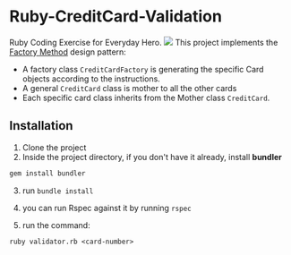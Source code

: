 # Ruby-CreditCard-Validation
Ruby Coding Exercise for Everyday Hero.
![](http://www.endurancesportswire.com/wp-content/uploads/2015/04/Logodouble.jpg)
This project implements the [Factory Method](https://en.wikipedia.org/wiki/Factory_method_pattern) design pattern:
* A factory class `CreditCardFactory` is generating the specific Card objects according to the instructions.
* A general `CreditCard` class is mother to all the other cards
* Each specific card class inherits from the Mother class `CreditCard`.

## Installation
1. Clone the project
2. Inside the project directory, if you don't have it already, install **bundler**
```ruby
gem install bundler
```
3. run `bundle install`

4. you can run Rspec against it by running `rspec`
5. run the command:
```
ruby validator.rb <card-number>
```
